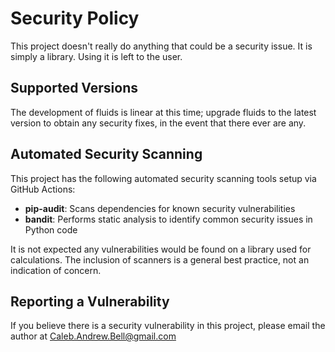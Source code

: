 # Security Policy

This project doesn't really do anything that could be a security issue. It is simply a library. Using it is left to the user.

## Supported Versions

The development of fluids is linear at this time; upgrade fluids to the latest version to obtain any security fixes, in the event that there ever are any.

## Automated Security Scanning

This project has the following automated security scanning tools setup via GitHub Actions:

- **pip-audit**: Scans dependencies for known security vulnerabilities
- **bandit**: Performs static analysis to identify common security issues in Python code

It is not expected any vulnerabilities would be found on a library used for calculations.
The inclusion of scanners is a general best practice, not an indication of concern.

## Reporting a Vulnerability

If you believe there is a security vulnerability in this project, please email the author at Caleb.Andrew.Bell@gmail.com
